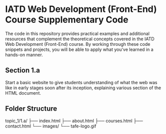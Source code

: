 # IATD Web Development (Front-End) Course Supplementary Code


The code in this repository provides practical examples and additional resources that complement the theoretical concepts covered in the IATD Web Development (Front-End) course. By working through these code snippets and projects, you will be able to apply what you've learned in a hands-on manner.

## Section 1.a 

Start a basic website to give students understanding of what the web was like in early stages soon after its inception, explaining various section of the HTML document. 

## Folder Structure 

topic_1/1.a/
├── index.html
├── about.html
├── courses.html
├── contact.html
└── images/
    └── tafe-logo.gif

